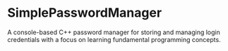 # SimplePasswordManager
A console-based C++ password manager for storing and managing login credentials with a focus on learning fundamental programming concepts.
